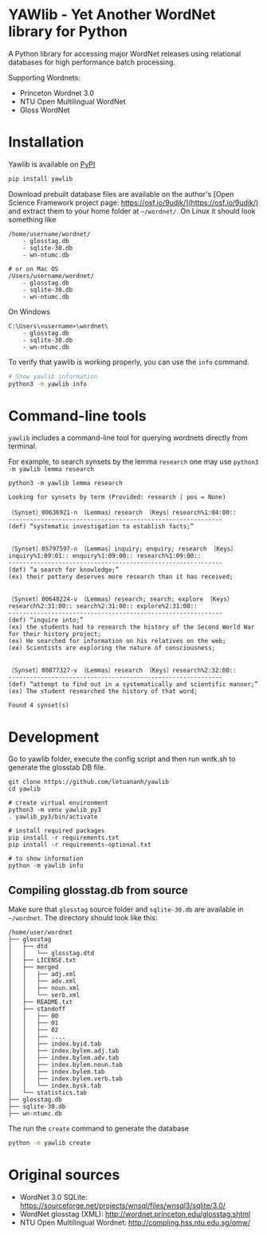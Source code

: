 YAWlib - Yet Another WordNet library for Python
===============

A Python library for accessing major WordNet releases using relational databases for high performance batch processing.

Supporting Wordnets:

- Princeton Wordnet 3.0
- NTU Open Multilingual WordNet
- Gloss WordNet

# Installation

Yawlib is available on [PyPI](https://pypi.org/project/yawlib/)

```bash
pip install yawlib
```

Download prebuilt database files are available on the author's [Open Science Framework project page: https://osf.io/9udjk/](https://osf.io/9udjk/) and extract them to your home folder at `~/wordnet/`.
On Linux it should look something like

```
/home/username/wordnet/
    - glosstag.db
    - sqlite-30.db
    - wn-ntumc.db

# or on Mac OS
/Users/username/wordnet/
    - glosstag.db
    - sqlite-30.db
    - wn-ntumc.db
```

On Windows

```
C:\Users\<username>\wordnet\
    - glosstag.db
    - sqlite-30.db
    - wn-ntumc.db
```

To verify that yawlib is working properly, you can use the `info` command.

```bash
# Show yawlib information
python3 -m yawlib info
```

# Command-line tools

`yawlib` includes a command-line tool for querying wordnets directly from terminal.

For example, to search synsets by the lemma `research` one may use `python3 -m yawlib lemma research`

```
python3 -m yawlib lemma research

Looking for synsets by term (Provided: research | pos = None)

〔Synset〕00636921-n 〔Lemmas〕research 〔Keys〕research%1:04:00::
------------------------------------------------------------
(def) “systematic investigation to establish facts;”


〔Synset〕05797597-n 〔Lemmas〕inquiry; enquiry; research 〔Keys〕inquiry%1:09:01:: enquiry%1:09:00:: research%1:09:00::
------------------------------------------------------------
(def) “a search for knowledge;”
(ex) their pottery deserves more research than it has received;


〔Synset〕00648224-v 〔Lemmas〕research; search; explore 〔Keys〕research%2:31:00:: search%2:31:00:: explore%2:31:00::
------------------------------------------------------------
(def) “inquire into;”
(ex) the students had to research the history of the Second World War for their history project;
(ex) He searched for information on his relatives on the web;
(ex) Scientists are exploring the nature of consciousness;


〔Synset〕00877327-v 〔Lemmas〕research 〔Keys〕research%2:32:00::
------------------------------------------------------------
(def) “attempt to find out in a systematically and scientific manner;”
(ex) The student researched the history of that word;

Found 4 synset(s)
```

# Development

Go to yawlib folder, execute the config script and then run wntk.sh to generate the glosstab DB file.
```
git clone https://github.com/letuananh/yawlib
cd yawlib

# create virtual environment
python3 -m venv yawlib_py3
. yawlib_py3/bin/activate

# install required packages
pip install -r requirements.txt
pip install -r requirements-optional.txt

# to show information
python -m yawlib info
```

## Compiling glosstag.db from source

Make sure that `glosstag` source folder and `sqlite-30.db` are available in `~/wordnet`.
The directory should look like this:

```
/home/user/wordnet
├── glosstag
│   ├── dtd
│   │   └── glosstag.dtd
│   ├── LICENSE.txt
│   ├── merged
│   │   ├── adj.xml
│   │   ├── adv.xml
│   │   ├── noun.xml
│   │   └── verb.xml
│   ├── README.txt
│   ├── standoff
│   │   ├── 00
│   │   ├── 01
│   │   ├── 02
│   │   ├── ....
│   │   ├── index.byid.tab
│   │   ├── index.bylem.adj.tab
│   │   ├── index.bylem.adv.tab
│   │   ├── index.bylem.noun.tab
│   │   ├── index.bylem.tab
│   │   ├── index.bylem.verb.tab
│   │   └── index.bysk.tab
│   └── statistics.tab
├── glosstag.db
├── sqlite-30.db
├── wn-ntumc.db
```

The run the `create` command to generate the database

```bash
python -m yawlib create
```

# Original sources

- WordNet 3.0 SQLite: https://sourceforge.net/projects/wnsql/files/wnsql3/sqlite/3.0/
- WordNet glosstag (XML): http://wordnet.princeton.edu/glosstag.shtml
- NTU Open Multilingual Wordnet: http://compling.hss.ntu.edu.sg/omw/
